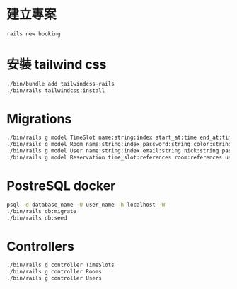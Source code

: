 # 建立專案

```sh
rails new booking
```

# 安裝 tailwind css

```sh
./bin/bundle add tailwindcss-rails
./bin/rails tailwindcss:install
```

# Migrations

```sh
./bin/rails g model TimeSlot name:string:index start_at:time end_at:time
./bin/rails g model Room name:string:index password:string color:string
./bin/rails g model User name:string:index email:string nick:string password_digest:string role:integer email_verified_at:time
./bin/rails g model Reservation time_slot:references room:references user:references date:date 
```

# PostreSQL docker

```sh
psql -d database_name -U user_name -h localhost -W
./bin/rails db:migrate
./bin/rails db:seed
```

# Controllers

```sh
./bin/rails g controller TimeSlots
./bin/rails g controller Rooms
./bin/rails g controller Users
```
